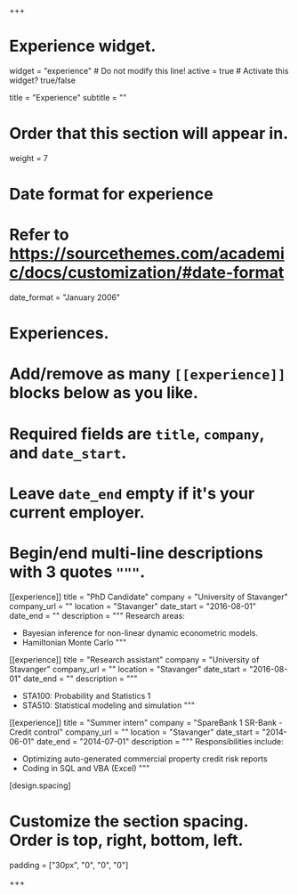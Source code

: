 +++
# Experience widget.
widget = "experience"  # Do not modify this line!
active = true  # Activate this widget? true/false

title = "Experience"
subtitle = ""

# Order that this section will appear in.
weight = 7

# Date format for experience
#   Refer to https://sourcethemes.com/academic/docs/customization/#date-format
date_format = "January 2006"

# Experiences.
#   Add/remove as many `[[experience]]` blocks below as you like.
#   Required fields are `title`, `company`, and `date_start`.
#   Leave `date_end` empty if it's your current employer.
#   Begin/end multi-line descriptions with 3 quotes `"""`.

[[experience]]
  title = "PhD Candidate"
  company = "University of Stavanger"
  company_url = ""
  location = "Stavanger"
  date_start = "2016-08-01"
  date_end = ""
  description = """
  Research areas:
  
  * Bayesian inference for non-linear dynamic econometric models.
  * Hamiltonian Monte Carlo
  """
  
[[experience]]
  title = "Research assistant"
  company = "University of Stavanger"
  company_url = ""
  location = "Stavanger"
  date_start = "2016-08-01"
  date_end = ""
  description = """
  
  * STA100: Probability and Statistics 1
  * STA510: Statistical modeling and simulation
  """
  
[[experience]]
  title = "Summer intern"
  company = "SpareBank 1 SR-Bank - Credit control"
  company_url = ""
  location = "Stavanger"
  date_start = "2014-06-01"
  date_end = "2014-07-01"
  description = """
  Responsibilities include:
  
  * Optimizing auto-generated commercial property credit risk reports
  * Coding in SQL and VBA (Excel)
  """

  [design.spacing]
  # Customize the section spacing. Order is top, right, bottom, left.
  padding = ["30px", "0", "0", "0"]  

+++
